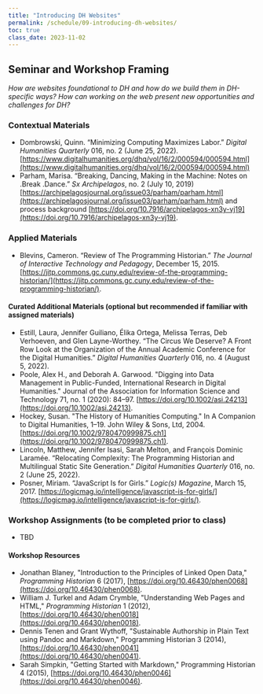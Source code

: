 ```yaml
---
title: "Introducing DH Websites"
permalink: /schedule/09-introducing-dh-websites/
toc: true
class_date: 2023-11-02
---
```


## Seminar and Workshop Framing

*How are websites foundational to DH and how do we build them in DH-specific ways? How can working on the web present new opportunities and challenges for DH?*

### Contextual Materials

- Dombrowski, Quinn. “Minimizing Computing Maximizes Labor.” *Digital Humanities Quarterly* 016, no. 2 (June 25, 2022). [https://www.digitalhumanities.org/dhq/vol/16/2/000594/000594.html](https://www.digitalhumanities.org/dhq/vol/16/2/000594/000594.html)
- Parham, Marisa. “Breaking, Dancing, Making in the Machine: Notes on .Break .Dance.” *Sx Archipelagos*, no. 2 (July 10, 2019) [https://archipelagosjournal.org/issue03/parham/parham.html](https://archipelagosjournal.org/issue03/parham/parham.html) and process background [https://doi.org/10.7916/archipelagos-xn3y-vj19](https://doi.org/10.7916/archipelagos-xn3y-vj19).

### Applied Materials

- Blevins, Cameron. “Review of The Programming Historian.” *The Journal of Interactive Technology and Pedagogy*, December 15, 2015. [https://jitp.commons.gc.cuny.edu/review-of-the-programming-historian/](https://jitp.commons.gc.cuny.edu/review-of-the-programming-historian/).

#### Curated Additional Materials (optional but recommended if familiar with assigned materials)

- Estill, Laura, Jennifer Guiliano, Élika Ortega, Melissa Terras, Deb Verhoeven, and Glen Layne-Worthey. “The Circus We Deserve? A Front Row Look at the Organization of the Annual Academic Conference for the Digital Humanities.” *Digital Humanities Quarterly* 016, no. 4 (August 5, 2022).
- Poole, Alex H., and Deborah A. Garwood. "Digging into Data Management in Public-Funded, International Research in Digital Humanities." Journal of the Association for Information Science and Technology 71, no. 1 (2020): 84–97. [https://doi.org/10.1002/asi.24213](https://doi.org/10.1002/asi.24213).
- Hockey, Susan. "The History of Humanities Computing." In A Companion to Digital Humanities, 1–19. John Wiley & Sons, Ltd, 2004. [https://doi.org/10.1002/9780470999875.ch1](https://doi.org/10.1002/9780470999875.ch1).
- Lincoln, Matthew, Jennifer Isasi, Sarah Melton, and François Dominic Laramée. “Relocating Complexity: The Programming Historian and Multilingual Static Site Generation.” *Digital Humanities Quarterly* 016, no. 2 (June 25, 2022).
- Posner, Miriam. “JavaScript Is for Girls.” *Logic(s) Magazine*, March 15, 2017. [https://logicmag.io/intelligence/javascript-is-for-girls/](https://logicmag.io/intelligence/javascript-is-for-girls/).

### Workshop Assignments (to be completed prior to class)

- TBD

#### Workshop Resources

- Jonathan Blaney, "Introduction to the Principles of Linked Open Data," *Programming Historian* 6 (2017), [https://doi.org/10.46430/phen0068](https://doi.org/10.46430/phen0068).
- William J. Turkel and Adam Crymble, "Understanding Web Pages and HTML," *Programming Historian* 1 (2012), [https://doi.org/10.46430/phen0018](https://doi.org/10.46430/phen0018).
- Dennis Tenen and Grant Wythoff, "Sustainable Authorship in Plain Text using Pandoc and Markdown," Programming Historian 3 (2014), [https://doi.org/10.46430/phen0041](https://doi.org/10.46430/phen0041).
- Sarah Simpkin, "Getting Started with Markdown," Programming Historian 4 (2015), [https://doi.org/10.46430/phen0046](https://doi.org/10.46430/phen0046).
